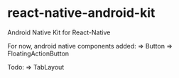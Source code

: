 # react-native-android-kit
Android Native Kit for React-Native

For now, android native components added:
=> Button
=> FloatingActionButton

Todo:
=> TabLayout
